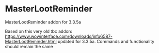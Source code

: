 # MasterLootReminder
MasterLootReminder addon for 3.3.5a

Based on this very old tbc addon: https://www.wowinterface.com/downloads/info6587-MasterLootReminder.html updated for 3.3.5a.
Commands and functionality should remain the same
